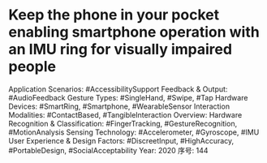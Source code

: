 # Keep the phone in your pocket enabling smartphone operation with an IMU ring for visually impaired people

Application Scenarios: #AccessibilitySupport
Feedback & Output: #AudioFeedback
Gesture Types: #SingleHand, #Swipe, #Tap
Hardware Devices: #SmartRing, #Smartphone, #WearableSensor
Interaction Modalities: #ContactBased, #TangibleInteraction
Overview: Hardware
Recognition & Classification: #FingerTracking, #GestureRecognition, #MotionAnalysis
Sensing Technology: #Accelerometer, #Gyroscope, #IMU
User Experience & Design Factors: #DiscreetInput, #HighAccuracy, #PortableDesign, #SocialAcceptability
Year: 2020
序号: 144